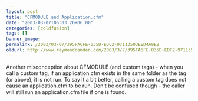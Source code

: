 ```yaml
---
layout: post
title: "CFMODULE and Application.cfm"
date: "2003-03-07T06:03:26+06:00"
categories: [coldfusion]
tags: []
banner_image: 
permalink: /2003/03/07/395FA6FE-035D-EDC2-97113503EED4A9EB
oldurl: http://www.raymondcamden.com/2003/3/7/395FA6FE-035D-EDC2-97113503EED4A9EB
---
```


Another misconception about CFMODULE (and custom tags) - when you call a custom tag, if an application.cfm exists in the same folder as the tag (or above), it is not run. To say it a bit better, calling a custom tag does not cause an application.cfm to be run. Don't be confused though - the caller will still run an application.cfm file if one is found.